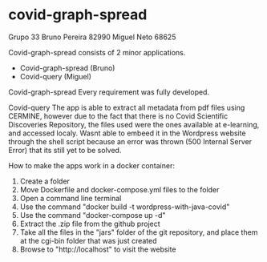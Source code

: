 # covid-graph-spread 
Grupo 33
Bruno Pereira 82990
Miguel Neto 68625

Covid-graph-spread consists of 2 minor applications. 
  - Covid-graph-spread (Bruno)
  - Covid-query (Miguel)
   

Covid-graph-spread 
Every requirement was fully developed. 

Covid-query
The app is able to extract all metadata from pdf files using CERMINE, however due to the fact that there is no Covid Scientific Discoveries Repository, the files used were the ones available at e-learning, and accessed localy.
Wasnt able to embeed it in the Wordpress website through the shell script because an error was thrown (500 Internal Server Error) that its still yet to be solved.

How to make the apps work in a docker container:
  1. Create a folder
  2. Move Dockerfile and docker-compose.yml files to the folder 
  3. Open a command line terminal
  4. Use the command "docker build -t wordpress-with-java-covid"
  5. Use the command "docker-compose up -d"
  6. Extract the .zip file from the github project
  7. Take all the files in the "jars" folder of the git repository, and place them at the cgi-bin folder that was just created
  8. Browse to "http://localhost" to visit the website
  
  
